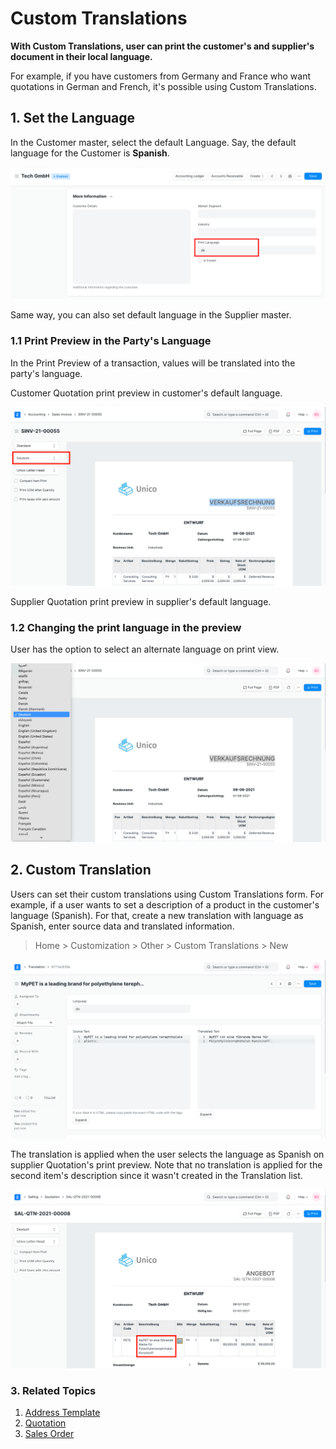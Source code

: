 
# Custom Translations


**With Custom Translations, user can print the customer's and supplier's document in their local language.**


For example, if you have customers from Germany and France who want quotations in German and French, it's possible using Custom Translations.


## 1. Set the Language


In the Customer master, select the default Language. Say, the default language for the Customer is **Spanish**.


![Set Customer Language](/files/set-customer-language.png)


Same way, you can also set default language in the Supplier master.


### 1.1 Print Preview in the Party's Language


In the Print Preview of a transaction, values will be translated into the party's language.


Customer Quotation print preview in customer's default language.


![Invoice in Customer Language](/files/invoice-in-customer-language.png)


Supplier Quotation print preview in supplier's default language.


### 1.2 Changing the print language in the preview


User has the option to select an alternate language on print view.


![Select Language in Invoice](/files/select-language-in-invoice.png)


## 2. Custom Translation


Users can set their custom translations using Custom Translations form. For example, if a user wants to set a description of a product in the customer's language (Spanish). For that, create a new translation with language as Spanish, enter source data and translated information.



> 
> Home > Customization > Other > Custom Translations > New
> 
> 
> 


![Translation](/files/translation.png)


The translation is applied when the user selects the language as Spanish on supplier Quotation's print preview. Note that no translation is applied for the second item's description since it wasn't created in the Translation list.


![Translation in Transaction](/files/translation-in-transaction.png)


### 3. Related Topics


1. [Address Template](/docs/v13/user/manual/en/setting-up/print/address-template)
2. [Quotation](/docs/v13/user/manual/en/selling/quotation)
3. [Sales Order](/docs/v13/user/manual/en/selling/sales-order)


